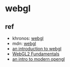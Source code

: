 # webgl

## ref

- khronos: [webgl](https://www.khronos.org/webgl/)
- mdn: [webgl](https://developer.mozilla.org/en-US/docs/Web/API/WebGL_API)
- [an introduction to webgl](https://dev.opera.com/articles/introduction-to-webgl-part-1/)
- [WebGL2 Fundamentals](https://webglfundamentals.org/)
- [an intro to modern opengl](https://duriansoftware.com/joe/an-intro-to-modern-opengl.-table-of-contents)
